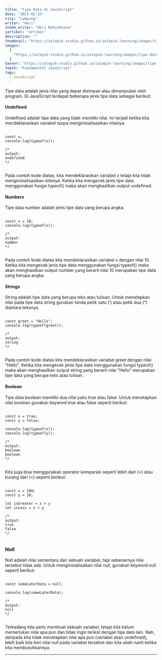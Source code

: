 ```yaml
---
title: "Tipe Data di JavaScript"
date: "2023-02-15"
city: "Lampung"
writer: "Heri"
zname_writer: "Heri Wahyudiono"
zartikel: "artikel"
description: ""
thumbnail: "https://zalepik-studio.github.io/zalepik-learning/images/tipe-data-di-javascript/thumbnail.png"
images:
  [
    "https://zalepik-studio.github.io/zalepik-learning/images/tipe-data-di-javascript/images.png",
  ]
banner: "https://zalepik-studio.github.io/zalepik-learning/images/tipe-data-di-javascript/banner.png"
topik: "Fundamental JavaScript"
tags:
  - JavaScript
---
```


Tipe data adalah jenis nilai yang dapat disimpan atau dimanipulasi oleh program. Di JavaScript terdapat beberapa jenis tipe data sebagai berikut:

#### Undefined

Undefined adalah tipe data yang tidak memiliki nilai. Ini terjadi ketika kita mendeklarasikan variabel tanpa menginisialisasikan nilainya.

<pre class="language-javascript">
  <code class="language-javascript">
const x;
console.log(typeof(x));

/* 
output: 
undefined 
*/
  </code>
</pre>

Pada contoh kode diatas, kita mendeklarasikan variabel x tetapi kita tidak menginisialisasikan nilainya. Ketika kita mengecek jenis tipe data menggunakan fungsi typeof() maka akan menghasilkan output undefined.

#### Numbers

Tipe data number adalah jenis tipe data yang berupa angka.

<pre class="language-javascript">
  <code class="language-javascript">
const x = 10;
console.log(typeof(x));

/* 
output: 
number
*/
  </code>
</pre>

Pada contoh kode diatas  kita mendeklarasikan variabel x dengan nilai 10. Ketika kita mengecek jenis tipe data menggunakan fungsi typeof() maka akan menghasilkan output number yang berarti nilai 10 merupakan tipe data yang berupa angka.

#### Strings

String adalah tipe data yang berupa teks atau tulisan. Untuk menetapkan nilai pada tipe data string gunakan tanda petik satu (‘) atau petik dua (“) diantara teksnya.

<pre class="language-javascript">
  <code class="language-javascript">
const greet = "Hello";
console.log(typeof(greet));

/* 
output: 
string
*/
  </code>
</pre>

Pada contoh kode diatas  kita mendeklarasikan variabel greet dengan nilai "Hello". Ketika kita mengecek jenis tipe data menggunakan fungsi typeof() maka akan menghasilkan output string yang berarti nilai "Hello" merupakan tipe data yang berupa teks atau tulisan.

#### Boolean

Tipe data boolean memiliki dua nilai yaitu true atau false. Untuk menetapkan nilai boolean gunakan keyword true atau false seperti berikut:

<pre class="language-javascript">
  <code class="language-javascript">
const x = true;
const y = false;

console.log(typeof(x));
console.log(typeof(y));

/* 
output: 
boolean
boolean
*/
  </code>
</pre>

Kita juga bisa menggunakan operator komparasi seperti lebih dari (>) atau kurang dari (<) seperti berikut:

<pre class="language-javascript">
  <code class="language-javascript">
const x = 100;
const y = 10;

let isGreater = x > y
let isLess = x < y

/* 
output: 
true
false
*/
  </code>
</pre>

### Null

Null adalah nilai sementara dari sebuah variabel, tapi sebenarnya nilai tersebut tidak ada. Untuk menginisialisaikan nilai null, gunakan keyword null seperti berikut:
<pre class="language-javascript">
  <code class="language-javascript">
const someLaterData = null;

console.log(someLaterData);

/*
output:
null
*/
  </code>
</pre>

Terkadang kita perlu membuat sebuah variabel, tetapi kita belum memerlukan nilai apa pun dan tidak ingin terikat dengan tipe data lain. Nah, daripada kita tidak menetapkan nilai apa pun (variabel akan undefined), lebih baik kita beri nilai null pada variabel tersebut dan kita ubah nanti ketika kita membutuhkannya.

<div class="zbarisbaru"></div>
<div class="zbarisbaru"></div>

---
